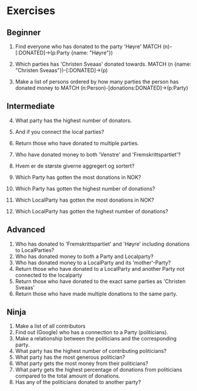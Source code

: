 # Exercises

## Beginner

1. Find everyone who has donated to the party 'Høyre'
MATCH (n)-[:DONATED]->(p:Party {name: "Høyre"})

2. Which parties has 'Christen Sveaas' donated towards.
MATCH (n {name: "Christen Sveaas"})-[:DONATED]->(p)

3. Make a list of persons ordered by how many parties the person has donated money to
MATCH (n:Person)-[donations:DONATED]->(p:Party)





## Intermediate
4. What party has the highest number of donators.
5. And if you connect the local parties?
1. Return those who have donated to multiple parties.

1. Who have donated money to both 'Venstre' and 'Fremskrittspartiet'?
1. Hvem er de største giverne aggregert og sortert?
1. Which Party has gotten the most donations in NOK?
1. Which Party has gotten the highest number of donations? 
1. Which LocalParty has gotten the most donations in NOK?
1. Which LocalParty has gotten the highest number of donations? 

## Advanced

1. Who has donated to 'Fremskrittspartiet' and 'Høyre' including donations to LocalParties?
1. Who has donated money to both a Party and Localparty?
1. Who has donated money to a LocalParty and its 'mother'-Party?
1. Return those who have donated to a LocalParty and another Party not connected to the localparty
1. Return those who have donated to the exact same parties as 'Christen Sveaas'
1. Return those who have made multiple donations to the same party.

## Ninja
1. Make a list of all contributors
1. Find out (Google) who has a connection to a Party (politicians).
1. Make a relationship between the politicians and the corresponding party.
1. What party has the highest number of contributing politicians?
1. What party has the most generous politician?
1. What party gets the most money from their politicians?
1. What party gets the highest percentage of donations from politicians compared to the total amount of donations.
1. Has any of the politicians donated to another party?










